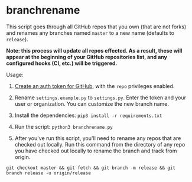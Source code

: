 # branchrename

This script goes through all GitHub repos that you own (that are not forks) and renames any branches named `master` to a new name (defaults to `release`).

**Note: this process will update all repos effected. As a result, these will appear at the beginning of your GitHub repositories list, and any configured hooks (CI, etc.) will be triggered.**

Usage:

1. [Create an auth token for GitHub](https://github.com/settings/tokens), with the `repo` privileges enabled.

1. Rename `settings.example.py` to `settings.py`. Enter the token and your user or organization. You can customize the new branch name.

1. Install the dependencies: `pip3 install -r requirements.txt`

1. Run the script: `python3 branchrename.py`

1. After you've run this script, you'll need to rename any repos that are checked out locally. Run this command from the directory of any repo you have checked out locally to rename the branch and track from origin.

`git checkout master && git fetch && git branch -m release && git branch release -u origin/release`

